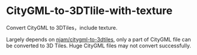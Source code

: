 # CityGML-to-3DTlile-with-texture
Convert CityGML to 3DTiles，include texture.  

Largely depends on [njam/citygml-to-3dtiles](https://github.com/njam/citygml-to-3dtiles.git), only a part  of CityGML file can be converted to 3D Tiles. Huge CityGML files may not convert successfully.
